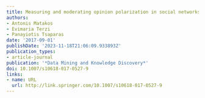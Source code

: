 ```yaml
---
title: Measuring and moderating opinion polarization in social networks
authors:
- Antonis Matakos
- Evimaria Terzi
- Panayiotis Tsaparas
date: '2017-09-01'
publishDate: '2023-11-18T21:06:09.933893Z'
publication_types:
- article-journal
publication: '*Data Mining and Knowledge Discovery*'
doi: 10.1007/s10618-017-0527-9
links:
- name: URL
  url: http://link.springer.com/10.1007/s10618-017-0527-9
---
```

